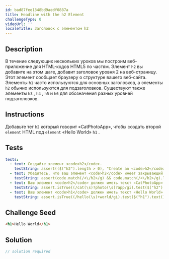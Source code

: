 ```yaml
---
id: bad87fee1348bd9aedf0887a
title: Headline with the h2 Element
challengeType: 0
videoUrl: ''
localeTitle: Заголовок с элементом h2
---
```


## Description
<section id="description"> В течение следующих нескольких уроков мы построим веб-приложение для HTML-кодов HTML5 по частям. Элемент <code>h2</code> вы добавите на этом шаге, добавит заголовок уровня 2 на веб-страницу. Этот элемент сообщает браузеру о структуре вашего веб-сайта. Элементы <code>h1</code> часто используются для основных заголовков, а элементы <code>h2</code> обычно используются для подзаголовков. Существуют также элементы <code>h3</code> , <code>h4</code> , <code>h5</code> и <code>h6</code> для обозначения разных уровней подзаголовков. </section>

## Instructions
<section id="instructions"> Добавьте тег <code>h2</code> который говорит «CatPhotoApp», чтобы создать второй <code>element</code> HTML под <code>element</code> «Hello World» <code>h1</code> . </section>

## Tests
<section id='tests'>

```yml
tests:
  - text: Создайте элемент <code>h2</code>.
    testString: assert(($("h2").length > 0), "Create an <code>h2</code> element.");
  - text: Убедитесь, что ваш элемент <code>h2</code> имеет закрывающий тег.
    testString: assert(code.match(/<\/h2>/g) && code.match(/<\/h2>/g).length === code.match(/<h2>/g).length, "Make sure your <code>h2</code> element has a closing tag.");
  - text: Ваш элемент <code>h2</code> должен иметь текст «CatPhotoApp».
    testString: assert.isTrue((/cat(\s)?photo(\s)?app/gi).test($("h2").text()), "Your <code>h2</code> element should have the text "CatPhotoApp".");
  - text: Ваш элемент <code>h1</code> должен иметь текст «Hello World».
    testString: assert.isTrue((/hello(\s)+world/gi).test($("h1").text()), "Your <code>h1</code> element should have the text "Hello World".");

```

</section>

## Challenge Seed
<section id='challengeSeed'>

<div id='html-seed'>

```html
<h1>Hello World</h1>

```

</div>



</section>

## Solution
<section id='solution'>

```js
// solution required
```
</section>
